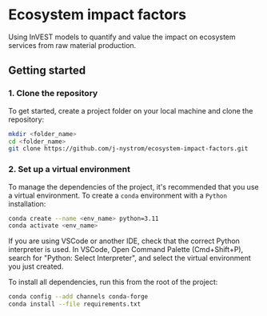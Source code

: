 # Ecosystem impact factors
Using InVEST models to quantify and value the impact on ecosystem services from raw material production.

## Getting started

### 1. Clone the repository

To get started, create a project folder on your local machine and clone the repository:

```bash
mkdir <folder_name>
cd <folder_name>
git clone https://github.com/j-nystrom/ecosystem-impact-factors.git
```

### 2. Set up a virtual environment

To manage the dependencies of the project, it's recommended that you use a virtual environment. To create a ``conda`` environment with a ``Python`` installation:

```bash
conda create --name <env_name> python=3.11
conda activate <env_name>
```

If you are using VSCode or another IDE, check that the correct Python interpreter is used. In VSCode, Open Command Palette (Cmd+Shift+P), search for "Python: Select Interpreter", and select the virtual environment you just created. 

To install all dependencies, run this from the root of the project:

```bash
conda config --add channels conda-forge
conda install --file requirements.txt
```
